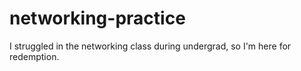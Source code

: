 # networking-practice
I struggled in the networking class during undergrad, so I'm here for redemption.
